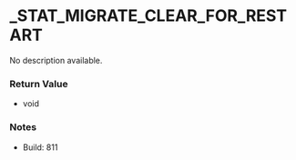 # _STAT_MIGRATE_CLEAR_FOR_RESTART

No description available.

### Return Value
* void

### Notes
* Build: 811

